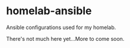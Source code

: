 # homelab-ansible
Ansible configurations used for my homelab.

There's not much here yet...More to come soon.
